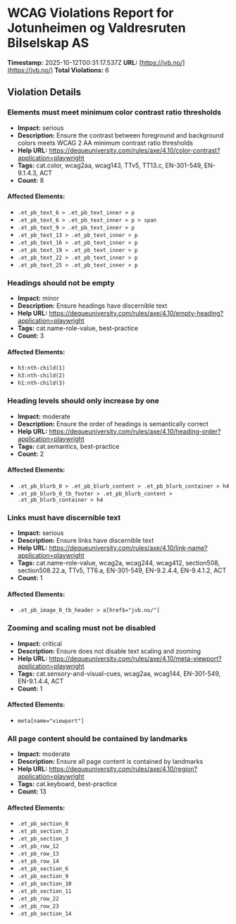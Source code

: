 # WCAG Violations Report for Jotunheimen og Valdresruten Bilselskap AS

**Timestamp:** 2025-10-12T00:31:17.537Z
**URL:** [https://jvb.no/](https://jvb.no/)
**Total Violations:** 6

## Violation Details

### Elements must meet minimum color contrast ratio thresholds

- **Impact:** serious
- **Description:** Ensure the contrast between foreground and background colors meets WCAG 2 AA minimum contrast ratio thresholds
- **Help URL:** https://dequeuniversity.com/rules/axe/4.10/color-contrast?application=playwright
- **Tags:** cat.color, wcag2aa, wcag143, TTv5, TT13.c, EN-301-549, EN-9.1.4.3, ACT
- **Count:** 8

#### Affected Elements:

- `.et_pb_text_6 > .et_pb_text_inner > p`
- `.et_pb_text_6 > .et_pb_text_inner > p > span`
- `.et_pb_text_9 > .et_pb_text_inner > p`
- `.et_pb_text_13 > .et_pb_text_inner > p`
- `.et_pb_text_16 > .et_pb_text_inner > p`
- `.et_pb_text_19 > .et_pb_text_inner > p`
- `.et_pb_text_22 > .et_pb_text_inner > p`
- `.et_pb_text_25 > .et_pb_text_inner > p`

### Headings should not be empty

- **Impact:** minor
- **Description:** Ensure headings have discernible text
- **Help URL:** https://dequeuniversity.com/rules/axe/4.10/empty-heading?application=playwright
- **Tags:** cat.name-role-value, best-practice
- **Count:** 3

#### Affected Elements:

- `h3:nth-child(1)`
- `h3:nth-child(2)`
- `h1:nth-child(3)`

### Heading levels should only increase by one

- **Impact:** moderate
- **Description:** Ensure the order of headings is semantically correct
- **Help URL:** https://dequeuniversity.com/rules/axe/4.10/heading-order?application=playwright
- **Tags:** cat.semantics, best-practice
- **Count:** 2

#### Affected Elements:

- `.et_pb_blurb_0 > .et_pb_blurb_content > .et_pb_blurb_container > h4`
- `.et_pb_blurb_0_tb_footer > .et_pb_blurb_content > .et_pb_blurb_container > h4`

### Links must have discernible text

- **Impact:** serious
- **Description:** Ensure links have discernible text
- **Help URL:** https://dequeuniversity.com/rules/axe/4.10/link-name?application=playwright
- **Tags:** cat.name-role-value, wcag2a, wcag244, wcag412, section508, section508.22.a, TTv5, TT6.a, EN-301-549, EN-9.2.4.4, EN-9.4.1.2, ACT
- **Count:** 1

#### Affected Elements:

- `.et_pb_image_0_tb_header > a[href$="jvb.no/"]`

### Zooming and scaling must not be disabled

- **Impact:** critical
- **Description:** Ensure <meta name="viewport"> does not disable text scaling and zooming
- **Help URL:** https://dequeuniversity.com/rules/axe/4.10/meta-viewport?application=playwright
- **Tags:** cat.sensory-and-visual-cues, wcag2aa, wcag144, EN-301-549, EN-9.1.4.4, ACT
- **Count:** 1

#### Affected Elements:

- `meta[name="viewport"]`

### All page content should be contained by landmarks

- **Impact:** moderate
- **Description:** Ensure all page content is contained by landmarks
- **Help URL:** https://dequeuniversity.com/rules/axe/4.10/region?application=playwright
- **Tags:** cat.keyboard, best-practice
- **Count:** 13

#### Affected Elements:

- `.et_pb_section_0`
- `.et_pb_section_2`
- `.et_pb_section_3`
- `.et_pb_row_12`
- `.et_pb_row_13`
- `.et_pb_row_14`
- `.et_pb_section_6`
- `.et_pb_section_9`
- `.et_pb_section_10`
- `.et_pb_section_11`
- `.et_pb_row_22`
- `.et_pb_row_23`
- `.et_pb_section_14`

